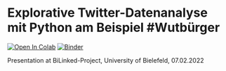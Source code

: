 # Explorative Twitter-Datenanalyse mit Python am Beispiel #Wutbürger

[![Open In
Colab](https://colab.research.google.com/assets/colab-badge.svg)](https://colab.research.google.com/github/martindroege/slides-twitter-data-bielefeld)
[![Binder](https://mybinder.org/badge_logo.svg)](https://mybinder.org/v2/gh/martindroege/slides-twitter-data-bielefeld/HEAD)

Presentation at BiLinked-Project, University of  Bielefeld, 07.02.2022
